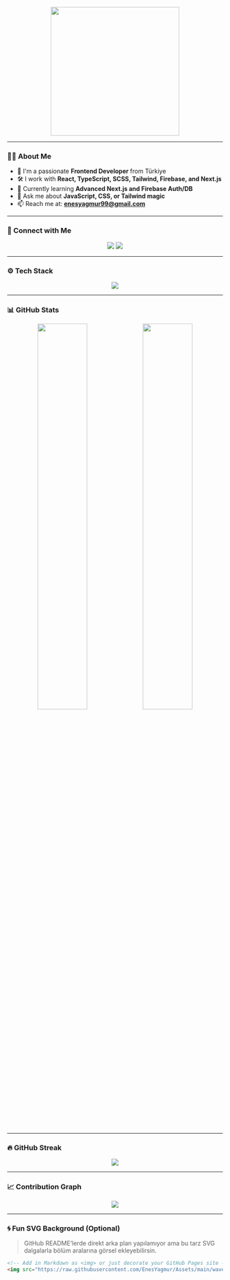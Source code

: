 

<p align="center">
  <img src="https://media.giphy.com/media/qgQUggAC3Pfv687qPC/giphy.gif" width="300" />
</p>

---

### 🧑‍💻 About Me

- 🚀 I'm a passionate **Frontend Developer** from Türkiye  
- 🛠️ I work with **React, TypeScript, SCSS, Tailwind, Firebase, and Next.js**  
- 🌱 Currently learning **Advanced Next.js and Firebase Auth/DB**  
- 💬 Ask me about **JavaScript, CSS, or Tailwind magic**  
- 📫 Reach me at: **enesyagmur99@gmail.com**  

---

### 🔗 Connect with Me

<p align="center">
  <a href="mailto:enesyagmur99@gmail.com"><img src="https://img.shields.io/badge/Gmail-EA4335?style=for-the-badge&logo=gmail&logoColor=white"/></a>
  <a href="https://www.linkedin.com/in/enes-ya%C4%9Fmur-4b6201249/" target="_blank"><img src="https://img.shields.io/badge/LinkedIn-0A66C2?style=for-the-badge&logo=linkedin&logoColor=white"/></a>
</p>

---

### ⚙️ Tech Stack

<p align="center">
  <img src="https://skillicons.dev/icons?i=html,css,scss,tailwind,js,ts,react,nextjs,firebase" />
</p>

---

### 📊 GitHub Stats

<p align="center">
  <img src="https://github-readme-stats.vercel.app/api?username=enesyagmur&show_icons=true&theme=radical" width="48%"/>
  <img src="https://github-readme-stats.vercel.app/api/top-langs/?username=enesyagmur&layout=compact&theme=radical" width="48%" />
</p>

---

### 🔥 GitHub Streak

<p align="center">
  <img src="https://github-readme-streak-stats.herokuapp.com/?user=enesyagmur&theme=radical" />
</p>

---

### 📈 Contribution Graph

<p align="center">
  <img src="https://github-contribution-grid.vercel.app/api?username=enesyagmur&bg=radial-gradient(circle,%23000000,%230f2027)" />
</p>




---

### 🌀 Fun SVG Background (Optional)

> GitHub README’lerde direkt arka plan yapılamıyor ama bu tarz SVG dalgalarla bölüm aralarına görsel ekleyebilirsin.

```html
<!-- Add in Markdown as <img> or just decorate your GitHub Pages site -->
<img src="https://raw.githubusercontent.com/EnesYagmur/Assets/main/wave.svg" />
